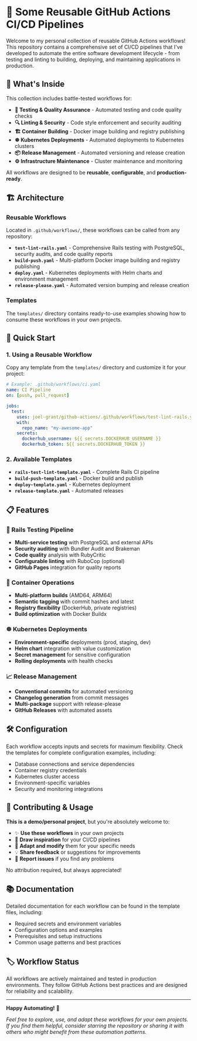 # 🚀 Some Reusable GitHub Actions CI/CD Pipelines

Welcome to my personal collection of reusable GitHub Actions workflows! This repository contains a comprehensive set of CI/CD pipelines that I've developed to automate the entire software development lifecycle - from testing and linting to building, deploying, and maintaining applications in production.

## 🎯 What's Inside

This collection includes battle-tested workflows for:

- **🧪 Testing & Quality Assurance** - Automated testing and code quality checks
- **🔍 Linting & Security** - Code style enforcement and security auditing  
- **🏗️ Container Building** - Docker image building and registry publishing
- **☸️ Kubernetes Deployments** - Automated deployments to Kubernetes clusters
- **📦 Release Management** - Automated versioning and release creation
- **⚙️ Infrastructure Maintenance** - Cluster maintenance and monitoring

All workflows are designed to be **reusable**, **configurable**, and **production-ready**.

## 🏗️ Architecture

### Reusable Workflows
Located in `.github/workflows/`, these workflows can be called from any repository:

- **`test-lint-rails.yaml`** - Comprehensive Rails testing with PostgreSQL, security audits, and code quality reports
- **`build-push.yaml`** - Multi-platform Docker image building and registry publishing  
- **`deploy.yaml`** - Kubernetes deployments with Helm charts and environment management
- **`release-please.yaml`** - Automated version bumping and release creation

### Templates
The `templates/` directory contains ready-to-use examples showing how to consume these workflows in your own projects.

## 🚀 Quick Start

### 1. Using a Reusable Workflow

Copy any template from the `templates/` directory and customize it for your project:

```yaml
# Example: .github/workflows/ci.yaml
name: CI Pipeline
on: [push, pull_request]

jobs:
  test:
    uses: joel-grant/github-actions/.github/workflows/test-lint-rails.yaml@main
    with:
      repo_name: "my-awesome-app"
    secrets:
      dockerhub_username: ${{ secrets.DOCKERHUB_USERNAME }}
      dockerhub_token: ${{ secrets.DOCKERHUB_TOKEN }}
```

### 2. Available Templates

- **`rails-test-lint-template.yaml`** - Complete Rails CI pipeline
- **`build-push-template.yaml`** - Docker build and publish
- **`deploy-template.yaml`** - Kubernetes deployment
- **`release-template.yaml`** - Automated releases

## 📋 Features

### 🔧 Rails Testing Pipeline
- **Multi-service testing** with PostgreSQL and external APIs
- **Security auditing** with Bundler Audit and Brakeman
- **Code quality** analysis with RubyCritic
- **Configurable linting** with RuboCop (optional)
- **GitHub Pages** integration for quality reports

### 🐳 Container Operations  
- **Multi-platform builds** (AMD64, ARM64)
- **Semantic tagging** with commit hashes and latest
- **Registry flexibility** (DockerHub, private registries)
- **Build optimization** with Docker Buildx

### ☸️ Kubernetes Deployments
- **Environment-specific** deployments (prod, staging, dev)  
- **Helm chart** integration with value customization
- **Secret management** for sensitive configuration
- **Rolling deployments** with health checks

### 📈 Release Management
- **Conventional commits** for automated versioning
- **Changelog generation** from commit messages  
- **Multi-package** support with release-please
- **GitHub Releases** with automated assets

## 🛠️ Configuration

Each workflow accepts inputs and secrets for maximum flexibility. Check the templates for complete configuration examples, including:

- Database connections and service dependencies
- Container registry credentials  
- Kubernetes cluster access
- Environment-specific variables
- Security and monitoring integrations

## 🤝 Contributing & Usage

**This is a demo/personal project**, but you're absolutely welcome to:

- ✨ **Use these workflows** in your own projects
- 🎨 **Draw inspiration** for your CI/CD pipelines  
- 🔧 **Adapt and modify** them for your specific needs
- 💡 **Share feedback** or suggestions for improvements
- 🐛 **Report issues** if you find any problems

No attribution required, but always appreciated! 

## 📚 Documentation

Detailed documentation for each workflow can be found in the template files, including:

- Required secrets and environment variables
- Configuration options and examples  
- Prerequisites and setup instructions
- Common usage patterns and best practices

## 🏷️ Workflow Status

All workflows are actively maintained and tested in production environments. They follow GitHub Actions best practices and are designed for reliability and scalability.

---

**Happy Automating!** 🎉

*Feel free to explore, use, and adapt these workflows for your own projects. If you find them helpful, consider starring the repository or sharing it with others who might benefit from these automation patterns.*
